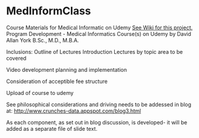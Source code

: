 MedInformClass
==============

Course Materials for Medical Informatic on Udemy
[See Wiki for this project.](https://github.com/medmatix/MedInformClass/wiki)
Program Development - Medical Informatics Course(s) on Udemy 
by David Allan York B.Sc., M.D., M.B.A.

Inclusions:
Outline of Lectures
Introduction
Lectures by topic area to be covered

Video development planning and implementation

Consideration of acceptible fee structure

Upload of course to udemy

See philosophical considerations and driving needs to be addessed in blog at: 
  http://www.crunches-data.appspot.com/blog3.html
  
As each component, as set out in blog discussion, is developed- it will be added as a separate file of slide text.
